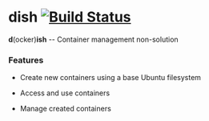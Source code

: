 # dish [![Build Status](https://travis-ci.com/jgthomas/dish.svg?branch=master)](https://travis-ci.com/jgthomas/dish)

**d**(ocker)**ish** -- Container management non-solution

### Features

* Create new containers using a base Ubuntu filesystem

* Access and use containers

* Manage created containers
